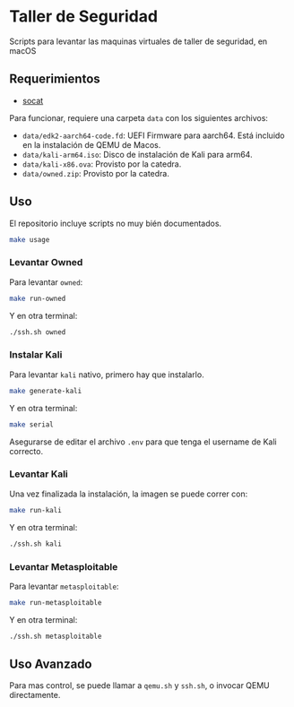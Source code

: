 # Taller de Seguridad

Scripts para levantar las maquinas virtuales de taller de seguridad, en macOS

## Requerimientos

- [socat](https://formulae.brew.sh/formula/socat)

Para funcionar, requiere una carpeta `data` con los siguientes archivos:

- `data/edk2-aarch64-code.fd`: UEFI Firmware para aarch64. Está incluido en la instalación de QEMU de Macos.
- `data/kali-arm64.iso`: Disco de instalación de Kali para arm64.
- `data/kali-x86.ova`: Provisto por la catedra.
- `data/owned.zip`: Provisto por la catedra.

## Uso

El repositorio incluye scripts no muy bién documentados.

```bash
make usage
```

### Levantar Owned

Para levantar `owned`:

```bash
make run-owned
```

Y en otra terminal:

```bash
./ssh.sh owned
```

### Instalar Kali

Para levantar `kali` nativo, primero hay que instalarlo.

```bash
make generate-kali
```

Y en otra terminal:

```bash
make serial
```

Asegurarse de editar el archivo `.env` para que tenga el username de Kali correcto.

### Levantar Kali

Una vez finalizada la instalación, la imagen se puede correr con:

```bash
make run-kali
```

Y en otra terminal:

```bash
./ssh.sh kali
```

### Levantar Metasploitable

Para levantar `metasploitable`:

```bash
make run-metasploitable
```

Y en otra terminal:

```bash
./ssh.sh metasploitable
```

## Uso Avanzado

Para mas control, se puede llamar a `qemu.sh` y `ssh.sh`, o invocar QEMU directamente.

